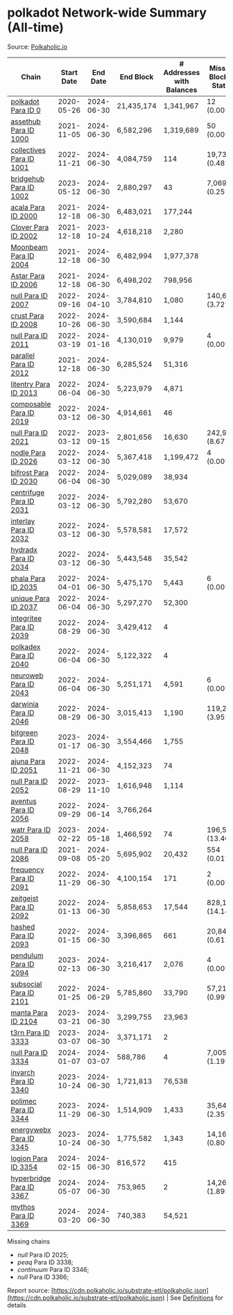# polkadot Network-wide Summary (All-time)

Source: [Polkaholic.io](https://polkaholic.io)


| Chain            | Start Date | End Date | End Block | # Addresses with Balances | Missing Blocks / Status |
| ---------------- | ---------- | ---------| --------- | ------------------------- | ----------------------- |
| [polkadot Para ID 0](/polkadot/0-polkadot) | 2020-05-26 | 2024-06-30 | 21,435,174 |  1,341,967 | 12 (0.00%)  |
| [assethub Para ID 1000](/polkadot/1000-assethub) | 2021-11-05 | 2024-06-30 | 6,582,296 |  1,319,689 | 50 (0.00%)  |
| [collectives Para ID 1001](/polkadot/1001-collectives) | 2022-11-21 | 2024-06-30 | 4,084,759 |  114 | 19,734 (0.48%)  |
| [bridgehub Para ID 1002](/polkadot/1002-bridgehub) | 2023-05-12 | 2024-06-30 | 2,880,297 |  43 | 7,069 (0.25%)  |
| [acala Para ID 2000](/polkadot/2000-acala) | 2021-12-18 | 2024-06-30 | 6,483,021 |  177,244 |    |
| [Clover Para ID 2002](/polkadot/2002-clover) | 2021-12-18 | 2023-10-24 | 4,618,218 |  2,280 |    |
| [Moonbeam Para ID 2004](/polkadot/2004-moonbeam) | 2021-12-18 | 2024-06-30 | 6,482,994 |  1,977,378 |    |
| [Astar Para ID 2006](/polkadot/2006-astar) | 2021-12-18 | 2024-06-30 | 6,498,202 |  798,956 |    |
| [null Para ID 2007](/polkadot/2007-kapex) | 2022-09-16 | 2024-04-10 | 3,784,810 |  1,080 | 140,668 (3.72%)  |
| [crust Para ID 2008](/polkadot/2008-crust) | 2022-10-26 | 2024-06-30 | 3,590,684 |  1,144 |    |
| [null Para ID 2011](/polkadot/2011-equilibrium) | 2022-03-19 | 2024-01-16 | 4,130,019 |  9,979 | 4 (0.00%)  |
| [parallel Para ID 2012](/polkadot/2012-parallel) | 2021-12-18 | 2024-06-30 | 6,285,524 |  51,316 |    |
| [litentry Para ID 2013](/polkadot/2013-litentry) | 2022-06-04 | 2024-06-30 | 5,223,979 |  4,871 |    |
| [composable Para ID 2019](/polkadot/2019-composable) | 2022-03-12 | 2024-06-30 | 4,914,661 |  46 |    |
| [null Para ID 2021](/polkadot/2021-efinity) | 2022-03-12 | 2023-09-15 | 2,801,656 |  16,630 | 242,949 (8.67%)  |
| [nodle Para ID 2026](/polkadot/2026-nodle) | 2022-03-12 | 2024-06-30 | 5,367,418 |  1,199,472 | 4 (0.00%)  |
| [bifrost Para ID 2030](/polkadot/2030-bifrost) | 2022-06-04 | 2024-06-30 | 5,029,089 |  38,934 |    |
| [centrifuge Para ID 2031](/polkadot/2031-centrifuge) | 2022-03-12 | 2024-06-30 | 5,792,280 |  53,670 |    |
| [interlay Para ID 2032](/polkadot/2032-interlay) | 2022-03-12 | 2024-06-30 | 5,578,581 |  17,572 |    |
| [hydradx Para ID 2034](/polkadot/2034-hydradx) | 2022-03-12 | 2024-06-30 | 5,443,548 |  35,542 |    |
| [phala Para ID 2035](/polkadot/2035-phala) | 2022-04-01 | 2024-06-30 | 5,475,170 |  5,443 | 6 (0.00%)  |
| [unique Para ID 2037](/polkadot/2037-unique) | 2022-06-04 | 2024-06-30 | 5,297,270 |  52,300 |    |
| [integritee Para ID 2039](/polkadot/2039-integritee) | 2022-08-29 | 2024-06-30 | 3,429,412 |  4 |    |
| [polkadex Para ID 2040](/polkadot/2040-polkadex) | 2022-06-04 | 2024-06-30 | 5,122,322 |  4 |    |
| [neuroweb Para ID 2043](/polkadot/2043-neuroweb) | 2022-06-04 | 2024-06-30 | 5,251,171 |  4,591 | 6 (0.00%)  |
| [darwinia Para ID 2046](/polkadot/2046-darwinia) | 2022-08-29 | 2024-06-30 | 3,015,413 |  1,190 | 119,220 (3.95%)  |
| [bitgreen Para ID 2048](/polkadot/2048-bitgreen) | 2023-01-17 | 2024-06-30 | 3,554,466 |  1,755 |    |
| [ajuna Para ID 2051](/polkadot/2051-ajuna) | 2022-11-21 | 2024-06-30 | 4,152,323 |  74 |    |
| [null Para ID 2052](/polkadot/2052-polkadot-parathread-2052) | 2022-08-29 | 2023-11-10 | 1,616,948 |  1,114 |    |
| [aventus Para ID 2056](/polkadot/2056-aventus) | 2022-09-29 | 2024-06-14 | 3,766,264 |   |    |
| [watr Para ID 2058](/polkadot/2058-watr) | 2023-02-22 | 2024-05-18 | 1,466,592 |  74 | 196,567 (13.40%)  |
| [null Para ID 2086](/polkadot/2086-kilt) | 2021-09-08 | 2024-05-20 | 5,695,902 |  20,432 | 554 (0.01%)  |
| [frequency Para ID 2091](/polkadot/2091-frequency) | 2022-11-29 | 2024-06-30 | 4,100,154 |  171 | 2 (0.00%)  |
| [zeitgeist Para ID 2092](/polkadot/2092-zeitgeist) | 2022-01-13 | 2024-06-30 | 5,858,653 |  17,544 | 828,192 (14.14%)  |
| [hashed Para ID 2093](/polkadot/2093-hashed) | 2022-01-15 | 2024-06-30 | 3,396,865 |  661 | 20,847 (0.61%)  |
| [pendulum Para ID 2094](/polkadot/2094-pendulum) | 2023-02-13 | 2024-06-30 | 3,216,417 |  2,076 | 4 (0.00%)  |
| [subsocial Para ID 2101](/polkadot/2101-subsocial) | 2022-01-25 | 2024-06-29 | 5,785,860 |  33,790 | 57,214 (0.99%)  |
| [manta Para ID 2104](/polkadot/2104-manta) | 2023-03-21 | 2024-06-30 | 3,299,755 |  23,963 |    |
| [t3rn Para ID 3333](/polkadot/3333-t3rn) | 2023-03-07 | 2024-06-30 | 3,371,171 |  2 |    |
| [null Para ID 3334](/polkadot/3334-polkadot-parathread-3334) | 2024-01-07 | 2024-03-07 | 588,786 |  4 | 7,005 (1.19%)  |
| [invarch Para ID 3340](/polkadot/3340-invarch) | 2023-10-24 | 2024-06-30 | 1,721,813 |  76,538 |    |
| [polimec Para ID 3344](/polkadot/3344-polimec) | 2023-11-29 | 2024-06-30 | 1,514,909 |  1,433 | 35,644 (2.35%)  |
| [energywebx Para ID 3345](/polkadot/3345-energywebx) | 2023-10-24 | 2024-06-30 | 1,775,582 |  1,343 | 14,163 (0.80%)  |
| [logion Para ID 3354](/polkadot/3354-logion) | 2024-02-15 | 2024-06-30 | 816,572 |  415 |    |
| [hyperbridge Para ID 3367](/polkadot/3367-hyperbridge) | 2024-05-07 | 2024-06-30 | 753,965 |  2 | 14,262 (1.89%)  |
| [mythos Para ID 3369](/polkadot/3369-mythos) | 2024-03-20 | 2024-06-30 | 740,383 |  54,521 |    |

Missing chains


* *null* Para ID 2025; 
* *peaq* Para ID 3338; 
* *continuum* Para ID 3346; 
* *null* Para ID 3366; 

Report source: [https://cdn.polkaholic.io/substrate-etl/polkaholic.json](https://cdn.polkaholic.io/substrate-etl/polkaholic.json) | See [Definitions](/DEFINITIONS.md) for details
